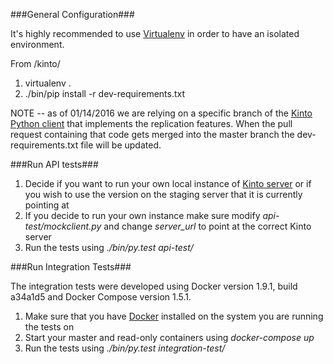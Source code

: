 ###General Configuration###

It's highly recommended to use [Virtualenv](https://virtualenv.pypa.io/en/latest/)
in order to have an isolated environment.

From /kinto/

1. virtualenv .
2. ./bin/pip install -r dev-requirements.txt

NOTE -- as of 01/14/2016 we are relying on a specific branch of the [Kinto Python client](https://github.com/Kinto/kinto.py)
that implements the replication features. When the pull request containing that
code gets merged into the master branch the dev-requirements.txt file will be
updated.

###Run API tests###

1. Decide if you want to run your own local instance of [Kinto server](https://github.com/Kinto/kinto) or if you wish to use the version on the staging server that it is currently pointing at
2. If you decide to run your own instance make sure modify *api-test/mockclient.py* and change *server_url* to point at the correct Kinto server
4. Run the tests using _./bin/py.test api-test/_

###Run Integration Tests###

The integration tests were developed using Docker version 1.9.1, build a34a1d5 and
Docker Compose version 1.5.1.

1. Make sure that you have [Docker](https://www.docker.com/) installed on the system you are running the tests on
2. Start your master and read-only containers using _docker-compose up_
3. Run the tests using _./bin/py.test integration-test/_
